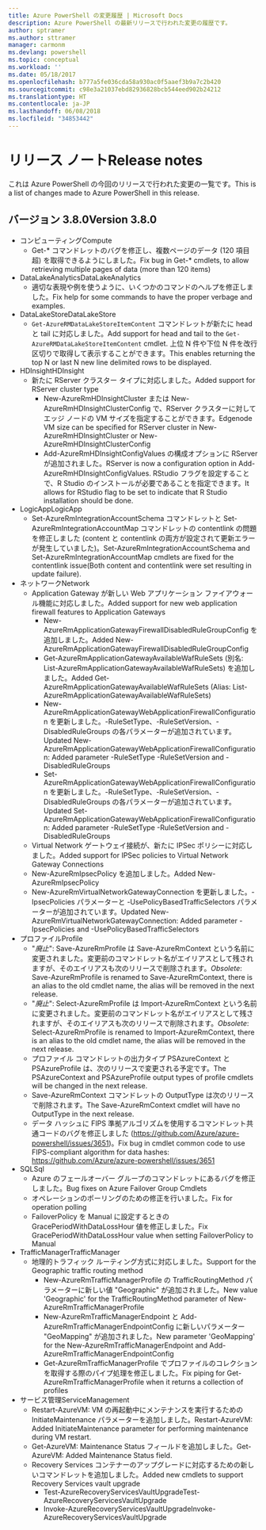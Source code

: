 ```yaml
---
title: Azure PowerShell の変更履歴 | Microsoft Docs
description: Azure PowerShell の最新リリースで行われた変更の履歴です。
author: sptramer
ms.author: sttramer
manager: carmonm
ms.devlang: powershell
ms.topic: conceptual
ms.workload: ''
ms.date: 05/18/2017
ms.openlocfilehash: b777a5fe036cda58a930ac0f5aaef3b9a7c2b420
ms.sourcegitcommit: c98e3a21037ebd82936828bcb544eed902b24212
ms.translationtype: HT
ms.contentlocale: ja-JP
ms.lasthandoff: 06/08/2018
ms.locfileid: "34853442"
---
```

# <a name="release-notes"></a><span data-ttu-id="98cbf-103">リリース ノート</span><span class="sxs-lookup"><span data-stu-id="98cbf-103">Release notes</span></span>

<span data-ttu-id="98cbf-104">これは Azure PowerShell の今回のリリースで行われた変更の一覧です。</span><span class="sxs-lookup"><span data-stu-id="98cbf-104">This is a list of changes made to Azure PowerShell in this release.</span></span>

## <a name="version-380"></a><span data-ttu-id="98cbf-105">バージョン 3.8.0</span><span class="sxs-lookup"><span data-stu-id="98cbf-105">Version 3.8.0</span></span>
* <span data-ttu-id="98cbf-106">コンピューティング</span><span class="sxs-lookup"><span data-stu-id="98cbf-106">Compute</span></span>
  - <span data-ttu-id="98cbf-107">Get-\* コマンドレットのバグを修正し、複数ページのデータ (120 項目超) を取得できるようにしました。</span><span class="sxs-lookup"><span data-stu-id="98cbf-107">Fix bug in Get-\* cmdlets, to allow retrieving multiple pages of data (more than 120 items)</span></span>
* <span data-ttu-id="98cbf-108">DataLakeAnalytics</span><span class="sxs-lookup"><span data-stu-id="98cbf-108">DataLakeAnalytics</span></span>
  - <span data-ttu-id="98cbf-109">適切な表現や例を使うように、いくつかのコマンドのヘルプを修正しました。</span><span class="sxs-lookup"><span data-stu-id="98cbf-109">Fix help for some commands to have the proper verbage and examples.</span></span>
* <span data-ttu-id="98cbf-110">DataLakeStore</span><span class="sxs-lookup"><span data-stu-id="98cbf-110">DataLakeStore</span></span>
  - <span data-ttu-id="98cbf-111">`Get-AzureRMDataLakeStoreItemContent` コマンドレットが新たに head と tail に対応しました。</span><span class="sxs-lookup"><span data-stu-id="98cbf-111">Add support for head and tail to the `Get-AzureRMDataLakeStoreItemContent` cmdlet.</span></span> <span data-ttu-id="98cbf-112">上位 N 件や下位 N 件を改行区切りで取得して表示することができます。</span><span class="sxs-lookup"><span data-stu-id="98cbf-112">This enables returning the top N or last N new line delimited rows to be displayed.</span></span>
* <span data-ttu-id="98cbf-113">HDInsight</span><span class="sxs-lookup"><span data-stu-id="98cbf-113">HDInsight</span></span>
  - <span data-ttu-id="98cbf-114">新たに RServer クラスター タイプに対応しました。</span><span class="sxs-lookup"><span data-stu-id="98cbf-114">Added support for RServer cluster type</span></span>
    + <span data-ttu-id="98cbf-115">New-AzureRmHDInsightCluster または New-AzureRmHDInsightClusterConfig で、RServer クラスターに対してエッジ ノードの VM サイズを指定することができます。</span><span class="sxs-lookup"><span data-stu-id="98cbf-115">Edgenode VM size can be specified for RServer cluster in New-AzureRmHDInsightCluster or New-AzureRmHDInsightClusterConfig</span></span>
    + <span data-ttu-id="98cbf-116">Add-AzureRmHDInsightConfigValues の構成オプションに RServer が追加されました。</span><span class="sxs-lookup"><span data-stu-id="98cbf-116">RServer is now a configuration option in Add-AzureRmHDInsightConfigValues.</span></span> <span data-ttu-id="98cbf-117">RStudio フラグを設定することで、R Studio のインストールが必要であることを指定できます。</span><span class="sxs-lookup"><span data-stu-id="98cbf-117">It allows for RStudio flag to be set to indicate that R Studio installation should be done.</span></span>
* <span data-ttu-id="98cbf-118">LogicApp</span><span class="sxs-lookup"><span data-stu-id="98cbf-118">LogicApp</span></span>
  - <span data-ttu-id="98cbf-119">Set-AzureRmIntegrationAccountSchema コマンドレットと Set-AzureRmIntegrationAccountMap コマンドレットの contentlink の問題を修正しました (content と contentlink の両方が設定されて更新エラーが発生していました)。</span><span class="sxs-lookup"><span data-stu-id="98cbf-119">Set-AzureRmIntegrationAccountSchema and Set-AzureRmIntegrationAccountMap cmdlets are fixed for the contentlink issue(Both content and contentlink were set resulting in update failure).</span></span>
* <span data-ttu-id="98cbf-120">ネットワーク</span><span class="sxs-lookup"><span data-stu-id="98cbf-120">Network</span></span>
  - <span data-ttu-id="98cbf-121">Application Gateway が新しい Web アプリケーション ファイアウォール機能に対応しました。</span><span class="sxs-lookup"><span data-stu-id="98cbf-121">Added support for new web application firewall features to Application Gateways</span></span>
    + <span data-ttu-id="98cbf-122">New-AzureRmApplicationGatewayFirewallDisabledRuleGroupConfig を追加しました。</span><span class="sxs-lookup"><span data-stu-id="98cbf-122">Added New-AzureRmApplicationGatewayFirewallDisabledRuleGroupConfig</span></span>
    + <span data-ttu-id="98cbf-123">Get-AzureRmApplicationGatewayAvailableWafRuleSets (別名: List-AzureRmApplicationGatewayAvailableWafRuleSets) を追加しました。</span><span class="sxs-lookup"><span data-stu-id="98cbf-123">Added Get-AzureRmApplicationGatewayAvailableWafRuleSets (Alias: List-AzureRmApplicationGatewayAvailableWafRuleSets)</span></span>
    + <span data-ttu-id="98cbf-124">New-AzureRmApplicationGatewayWebApplicationFirewallConfiguration を更新しました。-RuleSetType、-RuleSetVersion、-DisabledRuleGroups の各パラメーターが追加されています。</span><span class="sxs-lookup"><span data-stu-id="98cbf-124">Updated New-AzureRmApplicationGatewayWebApplicationFirewallConfiguration: Added parameter -RuleSetType -RuleSetVersion and -DisabledRuleGroups</span></span>
    + <span data-ttu-id="98cbf-125">Set-AzureRmApplicationGatewayWebApplicationFirewallConfiguration を更新しました。-RuleSetType、-RuleSetVersion、-DisabledRuleGroups の各パラメーターが追加されています。</span><span class="sxs-lookup"><span data-stu-id="98cbf-125">Updated Set-AzureRmApplicationGatewayWebApplicationFirewallConfiguration: Added parameter -RuleSetType -RuleSetVersion and -DisabledRuleGroups</span></span>
  - <span data-ttu-id="98cbf-126">Virtual Network ゲートウェイ接続が、新たに IPSec ポリシーに対応しました。</span><span class="sxs-lookup"><span data-stu-id="98cbf-126">Added support for IPSec policies to Virtual Network Gateway Connections</span></span>
  - <span data-ttu-id="98cbf-127">New-AzureRmIpsecPolicy を追加しました。</span><span class="sxs-lookup"><span data-stu-id="98cbf-127">Added New-AzureRmIpsecPolicy</span></span>
  - <span data-ttu-id="98cbf-128">New-AzureRmVirtualNetworkGatewayConnection を更新しました。-IpsecPolicies パラメーターと -UsePolicyBasedTrafficSelectors パラメーターが追加されています。</span><span class="sxs-lookup"><span data-stu-id="98cbf-128">Updated New-AzureRmVirtualNetworkGatewayConnection: Added parameter -IpsecPolicies and -UsePolicyBasedTrafficSelectors</span></span>
* <span data-ttu-id="98cbf-129">プロファイル</span><span class="sxs-lookup"><span data-stu-id="98cbf-129">Profile</span></span>
  - <span data-ttu-id="98cbf-130">"*廃止*": Save-AzureRmProfile は Save-AzureRmContext という名前に変更されました。変更前のコマンドレット名がエイリアスとして残されますが、そのエイリアスも次のリリースで削除されます。</span><span class="sxs-lookup"><span data-stu-id="98cbf-130">*Obsolete*: Save-AzureRmProfile is renamed to Save-AzureRmContext, there is an alias to the old cmdlet name, the alias will be removed in the next release.</span></span>
  - <span data-ttu-id="98cbf-131">"*廃止*": Select-AzureRmProfile は Import-AzureRmContext という名前に変更されました。変更前のコマンドレット名がエイリアスとして残されますが、そのエイリアスも次のリリースで削除されます。</span><span class="sxs-lookup"><span data-stu-id="98cbf-131">*Obsolete*: Select-AzureRmProfile is renamed to Import-AzureRmContext, there is an alias to the old cmdlet name, the alias will be removed in the next release.</span></span>
  - <span data-ttu-id="98cbf-132">プロファイル コマンドレットの出力タイプ PSAzureContext と PSAzureProfile は、次のリリースで変更される予定です。</span><span class="sxs-lookup"><span data-stu-id="98cbf-132">The PSAzureContext and PSAzureProfile output types of profile cmdlets will be changed in the next release.</span></span>
  - <span data-ttu-id="98cbf-133">Save-AzureRmContext コマンドレットの OutputType は次のリリースで削除されます。</span><span class="sxs-lookup"><span data-stu-id="98cbf-133">The Save-AzureRmContext cmdlet will have no OutputType in the next release.</span></span>
  - <span data-ttu-id="98cbf-134">データ ハッシュに FIPS 準拠アルゴリズムを使用するコマンドレット共通コードのバグを修正しました (https://github.com/Azure/azure-powershell/issues/3651)。</span><span class="sxs-lookup"><span data-stu-id="98cbf-134">Fix bug in cmdlet common code to use FIPS-compliant algorithm for data hashes: https://github.com/Azure/azure-powershell/issues/3651</span></span>
* <span data-ttu-id="98cbf-135">SQL</span><span class="sxs-lookup"><span data-stu-id="98cbf-135">Sql</span></span>
  - <span data-ttu-id="98cbf-136">Azure のフェールオーバー グループのコマンドレットにあるバグを修正しました。</span><span class="sxs-lookup"><span data-stu-id="98cbf-136">Bug fixes on Azure Failover Group Cmdlets</span></span>
  - <span data-ttu-id="98cbf-137">オペレーションのポーリングのための修正を行いました。</span><span class="sxs-lookup"><span data-stu-id="98cbf-137">Fix for operation polling</span></span>
  - <span data-ttu-id="98cbf-138">FailoverPolicy を Manual に設定するときの GracePeriodWithDataLossHour 値を修正しました。</span><span class="sxs-lookup"><span data-stu-id="98cbf-138">Fix GracePeriodWithDataLossHour value when setting FailoverPolicy to Manual</span></span>
* <span data-ttu-id="98cbf-139">TrafficManager</span><span class="sxs-lookup"><span data-stu-id="98cbf-139">TrafficManager</span></span>
  - <span data-ttu-id="98cbf-140">地理的トラフィック ルーティング方式に対応しました。</span><span class="sxs-lookup"><span data-stu-id="98cbf-140">Support for the Geographic traffic routing method</span></span>
    + <span data-ttu-id="98cbf-141">New-AzureRmTrafficManagerProfile の TrafficRoutingMethod パラメーターに新しい値 "Geographic" が追加されました。</span><span class="sxs-lookup"><span data-stu-id="98cbf-141">New value 'Geographic' for the TrafficRoutingMethod parameter of New-AzureRmTrafficManagerProfile</span></span>
    + <span data-ttu-id="98cbf-142">New-AzureRmTrafficManagerEndpoint と Add-AzureRmTrafficManagerEndpointConfig に新しいパラメーター "GeoMapping" が追加されました。</span><span class="sxs-lookup"><span data-stu-id="98cbf-142">New parameter 'GeoMapping' for the New-AzureRmTrafficManagerEndpoint and Add-AzureRmTrafficManagerEndpointConfig</span></span>
    + <span data-ttu-id="98cbf-143">Get-AzureRmTrafficManagerProfile でプロファイルのコレクションを取得する際のパイプ処理を修正しました。</span><span class="sxs-lookup"><span data-stu-id="98cbf-143">Fix piping for Get-AzureRmTrafficManagerProfile when it returns a collection of profiles</span></span>
* <span data-ttu-id="98cbf-144">サービス管理</span><span class="sxs-lookup"><span data-stu-id="98cbf-144">ServiceManagement</span></span>
  - <span data-ttu-id="98cbf-145">Restart-AzureVM: VM の再起動中にメンテナンスを実行するための InitiateMaintenance パラメーターを追加しました。</span><span class="sxs-lookup"><span data-stu-id="98cbf-145">Restart-AzureVM: Added InitiateMaintenance parameter for performing maintenance during VM restart.</span></span>
  - <span data-ttu-id="98cbf-146">Get-AzureVM: Maintenance Status フィールドを追加しました。</span><span class="sxs-lookup"><span data-stu-id="98cbf-146">Get-AzureVM: Added Maintenance Status field.</span></span>
  - <span data-ttu-id="98cbf-147">Recovery Services コンテナーのアップグレードに対応するための新しいコマンドレットを追加しました。</span><span class="sxs-lookup"><span data-stu-id="98cbf-147">Added new cmdlets to support Recovery Services vault upgrade</span></span>
    + <span data-ttu-id="98cbf-148">Test-AzureRecoveryServicesVaultUpgrade</span><span class="sxs-lookup"><span data-stu-id="98cbf-148">Test-AzureRecoveryServicesVaultUpgrade</span></span>
    + <span data-ttu-id="98cbf-149">Invoke-AzureRecoveryServicesVaultUpgrade</span><span class="sxs-lookup"><span data-stu-id="98cbf-149">Invoke-AzureRecoveryServicesVaultUpgrade</span></span>
